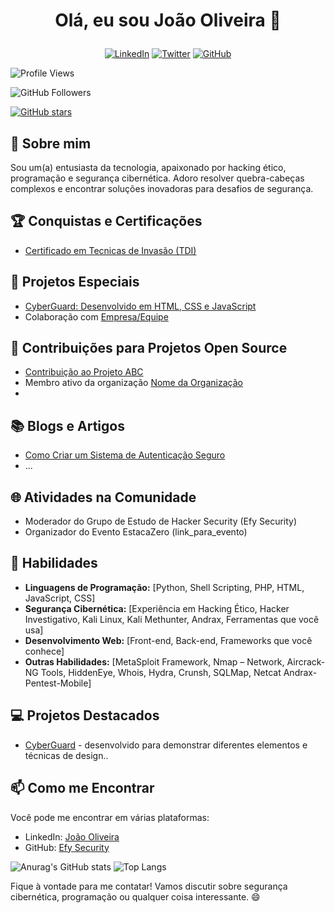 # <p align="center">Olá, eu sou João Oliveira 👋</p>

<p align="center">
  <a href="https://www.linkedin.com/in/joao-vitor-da-silva-oliveira-72090a21b/"><img alt="LinkedIn" src="https://img.shields.io/badge/-LinkedIn-0077B5?style=flat&logo=linkedin&logoColor=white"></a>
  <a href="https://twitter.com/seu_usuario"><img alt="Twitter" src="https://img.shields.io/badge/-Twitter-1DA1F2?style=flat&logo=twitter&logoColor=white"></a>
  <a href="https://github.com/EfySecurity"><img alt="GitHub" src="https://img.shields.io/badge/-GitHub-181717?style=flat&logo=github"></a>
</p>

![Profile Views](https://komarev.com/ghpvc/?username=EfySecurity&color=brightgreen)

![GitHub Followers](https://img.shields.io/github/followers/EfySecurity?label=Followers&style=social)

[![GitHub stars](https://img.shields.io/github/stars/EfySecurity/EfySecurity.svg?style=social&label=Star&maxAge=2592000)](https://github.com/EfySecurity/EfySecurity/stargazers/)

## 🚀 Sobre mim

Sou um(a) entusiasta da tecnologia, apaixonado por hacking ético, programação e segurança cibernética. Adoro resolver quebra-cabeças complexos e encontrar soluções inovadoras para desafios de segurança.

## 🏆 Conquistas e Certificações

- [Certificado em Tecnicas de Invasão (TDI)](https://github.com/EfySecurity/Certificacao-Efy/blob/main/TDI.pdf)

## 🚀 Projetos Especiais

- [CyberGuard: Desenvolvido em HTML, CSS e JavaScript](https://github.com/EfySecurity/Projeto-Site)
- Colaboração com [Empresa/Equipe](link_para_colaboracao)

## 🌟 Contribuições para Projetos Open Source

- [Contribuição ao Projeto ABC](link_para_contribuicao)
- Membro ativo da organização [Nome da Organização](link_para_organizacao)
- 
## 📚 Blogs e Artigos

- [Como Criar um Sistema de Autenticação Seguro](link_para_blog_1)
- ...

## 🌐 Atividades na Comunidade

- Moderador do Grupo de Estudo de Hacker Security (Efy Security)
- Organizador do Evento EstacaZero (link_para_evento)

## 💼 Habilidades

- **Linguagens de Programação:** [Python, Shell Scripting, PHP, HTML, JavaScript, CSS]
- **Segurança Cibernética:** [Experiência em Hacking Ético, Hacker Investigativo, Kali Linux, Kali Methunter, Andrax, Ferramentas que você usa]
- **Desenvolvimento Web:** [Front-end, Back-end, Frameworks que você conhece]
- **Outras Habilidades:** [MetaSploit Framework, Nmap – Network, Aircrack-NG Tools, HiddenEye, Whois, Hydra, Crunsh, SQLMap, Netcat Andrax-Pentest-Mobile]

## 💻 Projetos Destacados

- [CyberGuard](https://github.com/EfySecurity/Projeto-Site) - desenvolvido para demonstrar diferentes elementos e técnicas de design..

## 📫 Como me Encontrar

Você pode me encontrar em várias plataformas:

- LinkedIn: [João Oliveira](https://www.linkedin.com/in/joao-vitor-da-silva-oliveira-72090a21b/)
- GitHub: [Efy Security](https://github.com/EfySecurity)

![Anurag's GitHub stats](https://github-readme-stats.vercel.app/api?username=EfySecurity&show_icons=true&theme=radical)
![Top Langs](https://github-readme-stats.vercel.app/api/top-langs/?username=EfySecurity&layout=compact)


Fique à vontade para me contatar! Vamos discutir sobre segurança cibernética, programação ou qualquer coisa interessante. 😄

